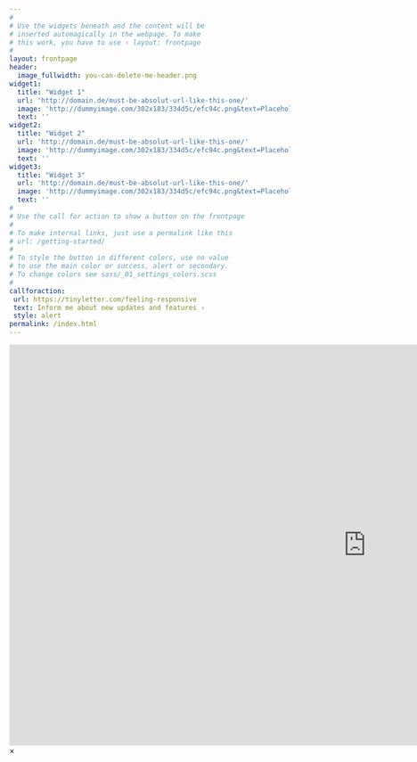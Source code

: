 ```yaml
---
#
# Use the widgets beneath and the content will be
# inserted automagically in the webpage. To make
# this work, you have to use › layout: frontpage
#
layout: frontpage
header:
  image_fullwidth: you-can-delete-me-header.png
widget1:
  title: "Widget 1"
  url: 'http://domain.de/must-be-absolut-url-like-this-one/'
  image: 'http://dummyimage.com/302x183/334d5c/efc94c.png&text=Placeholder'
  text: ''
widget2:
  title: "Widget 2"
  url: 'http://domain.de/must-be-absolut-url-like-this-one/'
  image: 'http://dummyimage.com/302x183/334d5c/efc94c.png&text=Placeholder'
  text: ''
widget3:
  title: "Widget 3"
  url: 'http://domain.de/must-be-absolut-url-like-this-one/'
  image: 'http://dummyimage.com/302x183/334d5c/efc94c.png&text=Placeholder'
  text: ''
#
# Use the call for action to show a button on the frontpage
#
# To make internal links, just use a permalink like this
# url: /getting-started/
#
# To style the button in different colors, use no value
# to use the main color or success, alert or secondary.
# To change colors see sass/_01_settings_colors.scss
#
callforaction:
 url: https://tinyletter.com/feeling-responsive
 text: Inform me about new updates and features ›
 style: alert
permalink: /index.html
---
```

<div id="videoModal" class="reveal-modal large" data-reveal="">
  <div class="flex-video widescreen vimeo" style="display: block;">
    <iframe width="1280" height="720" src="https://www.youtube.com/embed/3b5zCFSmVvU" frameborder="0" allowfullscreen></iframe>
  </div>
  <a class="close-reveal-modal">&#215;</a>
</div>
